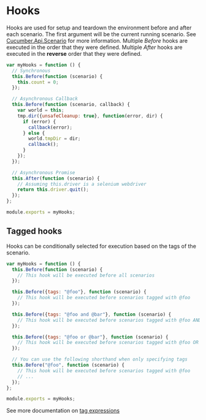 # Hooks

Hooks are used for setup and teardown the environment before and after each scenario.
The first argument will be the current running scenario.
See [Cucumber.Api.Scenario](https://github.com/cucumber/cucumber-js/blob/master/lib/cucumber/api/scenario.js) for more information.
Multiple *Before* hooks are executed in the order that they were defined.
Multiple *After* hooks are executed in the **reverse** order that they were defined.

```javascript
var myHooks = function () {
  // Synchronous
  this.Before(function (scenario) {
    this.count = 0;
  });

  // Asynchronous Callback
  this.Before(function (scenario, callback) {
    var world = this;
    tmp.dir({unsafeCleanup: true}, function(error, dir) {
      if (error) {
        callback(error);
      } else {
        world.tmpDir = dir;
        callback();
      }
    });
  });

  // Asynchronous Promise
  this.After(function (scenario) {
    // Assuming this.driver is a selenium webdriver
    return this.driver.quit();
  });
};

module.exports = myHooks;
```

## Tagged hooks

Hooks can be conditionally selected for execution based on the tags of the scenario.

``` javascript
var myHooks = function () {
  this.Before(function (scenario) {
    // This hook will be executed before all scenarios
  });

  this.Before({tags: "@foo"}, function (scenario) {
    // This hook will be executed before scenarios tagged with @foo
  });

  this.Before({tags: "@foo and @bar"}, function (scenario) {
    // This hook will be executed before scenarios tagged with @foo AND @bar
  });

  this.Before({tags: "@foo or @bar"}, function (scenario) {
    // This hook will be executed before scenarios tagged with @foo OR @bar
  });

  // You can use the following shorthand when only specifying tags
  this.Before("@foo", function (scenario) {
    // This hook will be executed before scenarios tagged with @foo
    // ...
  });
};

module.exports = myHooks;
```

See more documentation on [tag expressions](https://docs.cucumber.io/tag-expressions/)
